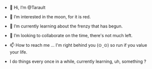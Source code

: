 - 👋 Hi, I’m @Tarault
- 👀 I’m interested in the moon, for it is red.
- 🌱 I’m currently learning about the frenzy that has begun.
- 💞️ I’m looking to collaborate on the time, there's not much left.
- 📫 How to reach me ... I'm right behind you (⊙ˍ⊙) so run if you value your life.

- I do things every once in a while, currently learning, uh, something ?
